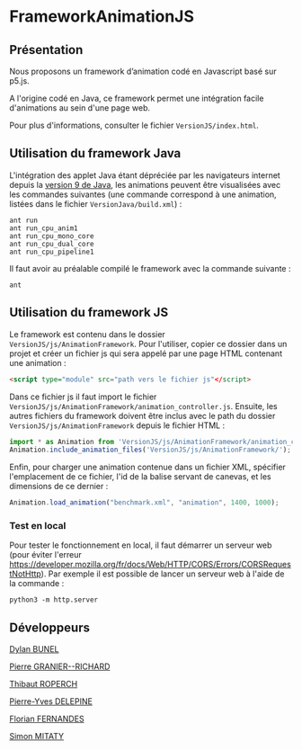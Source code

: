# FrameworkAnimationJS

## Présentation

Nous proposons un framework d’animation codé en Javascript basé sur p5.js.

A l'origine codé en Java, ce framework permet une intégration facile d'animations au sein d'une page web.

Pour plus d'informations, consulter le fichier `VersionJS/index.html`.


## Utilisation du framework Java

L'intégration des applet Java étant dépréciée par les navigateurs internet depuis la [version 9 de Java](https://www.java.com/fr/download/faq/jdk9_plugin.xml), les animations peuvent être visualisées avec les commandes suivantes (une commande correspond à une animation, listées dans le fichier `VersionJava/build.xml`) :

    ant run
    ant run_cpu_anim1
    ant run_cpu_mono_core
    ant run_cpu_dual_core
    ant run_cpu_pipeline1

Il faut avoir au préalable compilé le framework avec la commande suivante :

    ant


## Utilisation du framework JS

Le framework est contenu dans le dossier `VersionJS/js/AnimationFramework`. Pour l'utiliser, copier ce dossier dans un projet et créer un fichier js qui sera appelé par une page HTML contenant une animation :

```html
<script type="module" src="path vers le fichier js"</script>
```

Dans ce fichier js il faut import le fichier `VersionJS/js/AnimationFramework/animation_controller.js`.
Ensuite, les autres fichiers du framework doivent être inclus avec le path du dossier `VersionJS/js/AnimationFramework` depuis le fichier HTML :

```javascript
import * as Animation from 'VersionJS/js/AnimationFramework/animation_controller.js';
Animation.include_animation_files('VersionJS/js/AnimationFramework/');
```
    
Enfin, pour charger une animation contenue dans un fichier XML, spécifier l'emplacement de ce fichier, l'id de la balise servant de canevas, et les dimensions de ce dernier :

```javascript
Animation.load_animation("benchmark.xml", "animation", 1400, 1000);
```
### Test en local
Pour tester le fonctionnement en local, il faut démarrer un serveur web (pour éviter l'erreur https://developer.mozilla.org/fr/docs/Web/HTTP/CORS/Errors/CORSRequestNotHttp).
Par exemple il est possible de lancer un serveur web à l'aide de la commande :

```shell
python3 -m http.server
```

## Développeurs

[Dylan BUNEL](https://github.com/DylanBunel/)

[Pierre GRANIER--RICHARD](https://github.com/PierreGranier/)

[Thibaut ROPERCH](https://github.com/ThibautRoperch/)

[Pierre-Yves DELEPINE](https://github.com/pdelepine)

[Florian FERNANDES](https://github.com/FlorianFernandes)

[Simon MITATY](https://github.com/Smitaty)
